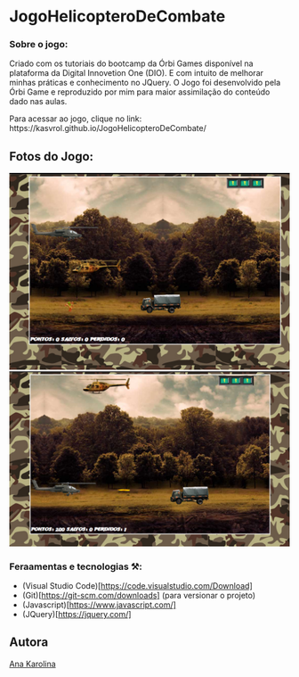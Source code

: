 # JogoHelicopteroDeCombate
### Sobre o jogo:

Criado com os tutoriais do bootcamp da Órbi Games disponível na plataforma da Digital Innovetion One (DIO). E com intuito de melhorar minhas práticas e conhecimento no JQuery.
O Jogo foi desenvolvido pela Órbi Game e reproduzido por mim para maior assimilação do conteúdo dado nas aulas.
<p>Para acessar ao jogo, clique no link: https://kasvrol.github.io/JogoHelicopteroDeCombate/</p>

## Fotos do Jogo:

![Print 01](https://github.com/kasvrol/JogoHelicopteroDeCombate/blob/main/print01.png)
![Print 02](https://github.com/kasvrol/JogoHelicopteroDeCombate/blob/main/print02.png)

### Feraamentas e tecnologias ⚒:
  * (Visual Studio Code)[https://code.visualstudio.com/Download]
  * (Git)[https://git-scm.com/downloads] (para versionar o projeto)
  * (Javascript)[https://www.javascript.com/]
  * (JQuery)[https://jquery.com/]
 
## Autora
[Ana Karolina](https://github.com/kasvrol)
